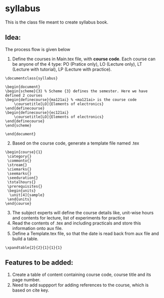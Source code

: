 # syllabus
This is the class file meant to create syllabus book.

## Idea:
The process flow is given below
1. Define the courses in Main.tex file, with **course code**. Each course can be anyone of the 4 type: PO (Pratice only), LO (Lecture only), LT (Lecture with tutorial), LP (Lecture with practice).
```
\documentclass{syllabus}

\begin{document}
\begin{scheme}{3} % Scheme {3} defines the semester. Here we have defined 2 courses
\begin{definecourse}{ma121ai} % <ma121ai> is the course code
	\coursetitle[LO]{Elements of electronics}
\end{definecourse}
\begin{definecourse}{ec121ai}
	\coursetitle[LO]{Elements of electronics}
\end{definecourse}
\end{scheme}

\end{document}
```
2. Based on the course code, generate a template file named <course-code>.tex
```
\begin{course}{1}
 \category{}
 \commonto{}
 \stream{}
 \ciemarks{}
 \seemarks{}
 \seeduration{}
 \totalhours{}
 \prerequisites{}
 \begin{units}
  \unit[4]{sample}
 \end{units}
\end{course}
```
3. The subject experts will define the course details like, unit-wise hours and contents for lecture, list of experiments for practice
4. Read the contents of <course-code>.tex and including practicals and store this information onto aux file.
5. Define a Template.tex file, so that the date is read back from aux file and build a table.
```
\xpandtable{2}{2}{1}{1}{1}
```

## Features to be added:
1. Create a table of content containing course code, course title and its page number.
1. Need to add suppport for adding references to the course, which is based on cite key.
